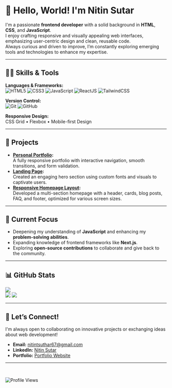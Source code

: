 # 👋 Hello, World! I'm Nitin Sutar  

I'm a passionate **frontend developer** with a solid background in **HTML**, **CSS**, and **JavaScript**.  
I enjoy crafting responsive and visually appealing web interfaces, emphasizing user-centric design and clean, reusable code.  
Always curious and driven to improve, I’m constantly exploring emerging tools and technologies to enhance my expertise.

---

## 👨‍💻 Skills & Tools  

**Languages & Frameworks:**  
![HTML5](https://img.shields.io/badge/HTML5-E34F26?style=for-the-badge&logo=html5&logoColor=white)
![CSS3](https://img.shields.io/badge/CSS3-1572B6?style=for-the-badge&logo=css3&logoColor=white)
![JavaScript](https://img.shields.io/badge/JavaScript-F7DF1E?style=for-the-badge&logo=javascript&logoColor=black)
![ReactJS](https://img.shields.io/badge/React-61DAFB?style=for-the-badge&logo=react&logoColor=black)
![TailwindCSS](https://img.shields.io/badge/TailwindCSS-38B2AC?style=for-the-badge&logo=tailwind-css&logoColor=white)

**Version Control:**  
![Git](https://img.shields.io/badge/Git-F05032?style=for-the-badge&logo=git&logoColor=white)
![GitHub](https://img.shields.io/badge/GitHub-181717?style=for-the-badge&logo=github&logoColor=white)

**Responsive Design:**  
CSS Grid • Flexbox • Mobile-first Design

---

## 🔨 Projects  
- **[Personal Portfolio](#):**  
  A fully responsive portfolio with interactive navigation, smooth transitions, and form validation.    
- **[Landing Page](#):**  
  Created an engaging hero section using custom fonts and visuals to captivate users.
- **[Responsive Homepage Layout](#):**  
  Developed a multi-section homepage with a header, cards, blog posts, FAQ, and footer, optimized for various screen sizes.

---

## 🎯 Current Focus  
- Deepening my understanding of **JavaScript** and enhancing my **problem-solving abilities**.  
- Expanding knowledge of frontend frameworks like **Next.js**.  
- Exploring **open-source contributions** to collaborate and give back to the community.  

---

## 📊 GitHub Stats  
![](https://github-readme-stats.vercel.app/api?username=NitinTSutar&show_icons=true&theme=radical)  
![](https://github-readme-streak-stats.herokuapp.com/?user=NitinTSutar&layout=compact&theme=radical)
![](https://github-readme-stats.vercel.app/api/top-langs/?username=NitinTSutar&layout=compact&theme=radical)
 

---

## 🌟 Let’s Connect!  
I'm always open to collaborating on innovative projects or exchanging ideas about web development!  

- **Email:** [nitintsuthar67@gmail.com](mailto:nitintsuthar67@gmail.com)  
- **LinkedIn:** [Nitin Sutar](https://www.linkedin.com/in/nitin-sutar-859a5b23a/)  
- **Portfolio:** [Portfolio Website](https://nitin-sutar-portfolio.netlify.app/)
---
<br>

![Profile Views](https://komarev.com/ghpvc/?username=NitinTSutare&color=brightgreen)